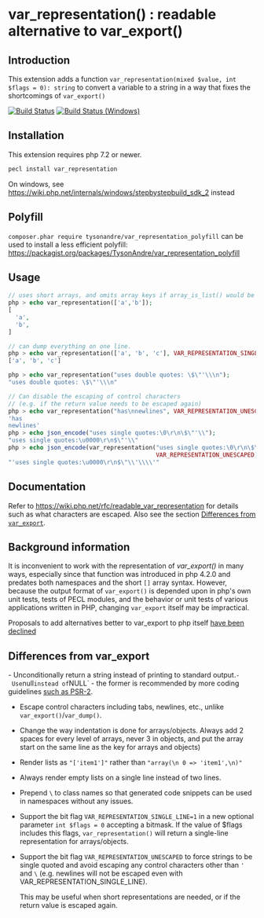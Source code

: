 # var\_representation() : readable alternative to var\_export()

## Introduction

This extension adds a function
`var_representation(mixed $value, int $flags = 0): string` to convert a
variable to a string in a way that fixes the shortcomings of `var_export()`

[![Build Status](https://github.com/TysonAndre/var_representation/actions/workflows/main.yml/badge.svg?branch=main)](https://github.com/TysonAndre/var_representation/actions/workflows/main.yml?query=branch%3Amain)
[![Build Status (Windows)](https://ci.appveyor.com/api/projects/status/9gq4nk1cwmgn88ye?svg=true)](https://ci.appveyor.com/project/TysonAndre/var-representation)

## Installation

This extension requires php 7.2 or newer.

```sh
pecl install var_representation
```

On windows, see https://wiki.php.net/internals/windows/stepbystepbuild_sdk_2 instead

## Polyfill

`composer.phar require tysonandre/var_representation_polyfill` can be used to install a less efficient polyfill:
https://packagist.org/packages/TysonAndre/var_representation_polyfill

## Usage

```php
// uses short arrays, and omits array keys if array_is_list() would be true
php > echo var_representation(['a','b']);
[
  'a',
  'b',
]

// can dump everything on one line.
php > echo var_representation(['a', 'b', 'c'], VAR_REPRESENTATION_SINGLE_LINE);
['a', 'b', 'c']

php > echo var_representation("uses double quotes: \$\"'\\\n");
"uses double quotes: \$\"'\\\n"

// Can disable the escaping of control characters
// (e.g. if the return value needs to be escaped again)
php > echo var_representation("has\nnewlines", VAR_REPRESENTATION_UNESCAPED);
'has
newlines'
php > echo json_encode("uses single quotes:\0\r\n\$\"'\\");
"uses single quotes:\u0000\r\n$\"'\\"
php > echo json_encode(var_representation("uses single quotes:\0\r\n\$\"'\\",
                                          VAR_REPRESENTATION_UNESCAPED));
"'uses single quotes:\u0000\r\n$\"\\'\\\\'"
```

## Documentation

Refer to https://wiki.php.net/rfc/readable_var_representation for details such as what characters are escaped.
Also see the section [Differences from `var_export`](#differences-from-var_export).

## Background information

It is inconvenient to work with the representation of *var\_export()* in many
ways, especially since that function was introduced in php 4.2.0 and
predates both namespaces and the short `[]` array syntax. However,
because the output format of `var_export()` is depended upon in php's
own unit tests, tests of PECL modules, and the behavior or unit tests of
various applications written in PHP, changing `var_export` itself may
be impractical.

Proposals to add alternatives better to var_export to php itself
[have been declined](https://wiki.php.net/rfc/readable_var_representation)

## Differences from var_export

- Unconditionally return a string instead of printing to standard output.`
- Use `null` instead of `NULL` - the former is recommended by more
  coding guidelines [such as PSR-2](https://www.php-fig.org/psr/psr-2/).
- Escape control characters including tabs, newlines, etc., unlike
  `var_export()`/`var_dump()`.

- Change the way indentation is done for arrays/objects. Always add 2
  spaces for every level of arrays, never 3 in objects, and put the
  array start on the same line as the key for arrays and objects)
- Render lists as `"['item1']"` rather than `"array(\n 0 => 'item1',\n)"`
- Always render empty lists on a single line instead of two lines.
- Prepend `\` to class names so that generated code snippets can be
  used in namespaces without any issues.
- Support the bit flag `VAR_REPRESENTATION_SINGLE_LINE=1` in a new
  optional parameter `int $flags = 0` accepting a bitmask. If the
  value of $flags includes this flags, `var_representation()` will
  return a single-line representation for arrays/objects.
- Support the bit flag `VAR_REPRESENTATION_UNESCAPED` to force
  strings to be single quoted and avoid escaping any control characters other than `'` and `\`
  (e.g. newlines will not be escaped even with VAR_REPRESENTATION_SINGLE_LINE).

  This may be useful when short representations are needed,
  or if the return value is escaped again.
